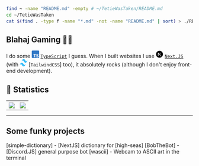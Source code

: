 ```zsh
find ~ -name "README.md" -empty # ~/TetieWasTaken/README.md
cd ~/TetieWasTaken
cat $(find . -type f -name "*.md" -not -name "README.md" | sort) > ./README.md
```

<!-- End of introduction-->
## Blahaj Gaming 🦖🦈

I do some <img src="/assets/typescript.svg" width="20" height="20" alt="TypeScript"> [`TypeScript`] I guess. When I built websites I use <img src="/assets/next.svg" width="20" height="20" alt="Next.JS"> [`Next.JS`] (with <img src="/assets/tailwind.svg" width="20" height="20" alt="TailwindCSS"> [`TailwindCSS`] too), it absolutely rocks (although I don't enjoy front-end development).

<!-- End of about me-->
## 🔭 Statistics

<table>
  <tr>
    <td align="center" style="padding=0;width=50%;">
      <img align="center" style="padding=0;" src="https://github-readme-stats.vercel.app/api?username=tetiewastaken&show_icons=true&hide_title=true&hide_border=true&theme=github_dark" />
    </td>
    <td align="center" style="padding=0;width=50%;">
      <img align="center" style="padding=0;" src="https://github-readme-stats.vercel.app/api/top-langs/?username=tetiewastaken&show_icons=true&langs_count=6&hide=ShaderLab,HLSL&hide_border=true&layout=compact&theme=github_dark" />
    </td>
  </tr>
</table>

<!--Thank you to vladfrangu for this table-esque layout-->

<hr>
<!-- End of stats-->

## Some funky projects
[simple-dictionary] - [NextJS] dictionary for [high-seas]
[BobTheBot] - [Discord.JS] general purpose bot
[wascii] - Webcam to ASCII art in the terminal

<!-- End of socials-->
<!--- LINKS --->

[`Python`]: https://www.python.org/
[`PyGame`]: https://www.pygame.org/
[`Unity`]: https://unity.com/
[`C#`]: https://learn.microsoft.com/en-us/dotnet/csharp/
[`C`]: https://www.cprogramming.com/
[`C++`]: https://cplusplus.com/
[`JavaScript`]: https://developer.mozilla.org/en-US/docs/Web/JavaScript
[`TypeScript`]: https://www.typescriptlang.org/
[`Discord.JS`]: https://github.com/discordjs/discord.js
[`Rust`]: https://www.rust-lang.org/
[`Kotlin`]: https://kotlinlang.org/
[`VueJS`]: https://vuejs.org/
[`React`]: https://react.dev/
[`Next.JS`]: https://nextjs.org/
[`CC BY-SA 4.0`]: https://creativecommons.org/licenses/by-sa/4.0/